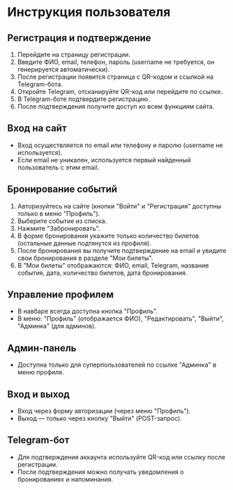 # Инструкция пользователя

## Регистрация и подтверждение
1. Перейдите на страницу регистрации.
2. Введите ФИО, email, телефон, пароль (username не требуется, он генерируется автоматически).
3. После регистрации появится страница с QR-кодом и ссылкой на Telegram-бота.
4. Откройте Telegram, отсканируйте QR-код или перейдите по ссылке.
5. В Telegram-боте подтвердите регистрацию.
6. После подтверждения получите доступ ко всем функциям сайта.

## Вход на сайт
- Вход осуществляется по email или телефону и паролю (username не используется).
- Если email не уникален, используется первый найденный пользователь с этим email.

## Бронирование событий
1. Авторизуйтесь на сайте (кнопки "Войти" и "Регистрация" доступны только в меню "Профиль").
2. Выберите событие из списка.
3. Нажмите "Забронировать".
4. В форме бронирования укажите только количество билетов (остальные данные подтянутся из профиля).
5. После бронирования вы получите подтверждение на email и увидите свои бронирования в разделе "Мои билеты".
6. В "Мои билеты" отображаются: ФИО, email, Telegram, название события, дата, количество билетов, дата бронирования.

## Управление профилем
- В навбаре всегда доступна кнопка "Профиль".
- В меню: "Профиль" (отображается ФИО), "Редактировать", "Выйти", "Админка" (для админов).

## Админ-панель
- Доступна только для суперпользователей по ссылке "Админка" в меню профиля.

## Вход и выход
- Вход через форму авторизации (через меню "Профиль").
- Выход — только через кнопку "Выйти" (POST-запрос).

## Telegram-бот
- Для подтверждения аккаунта используйте QR-код или ссылку после регистрации.
- После подтверждения можно получать уведомления о бронированиях и напоминания. 